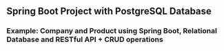 ## Spring Boot Project with PostgreSQL Database
### Example: Company and Product using Spring Boot, Relational Database and RESTful API + CRUD operations
